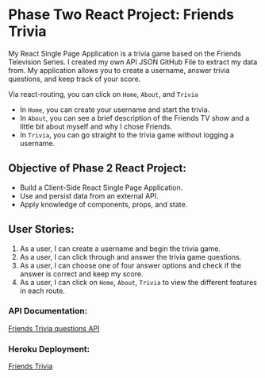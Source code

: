 # Phase Two React Project: Friends Trivia

My React Single Page Application is a trivia game based on the Friends Television Series. I created my own API JSON GitHub File to extract my data from. My application allows you to create a username, answer trivia questions, and keep track of your score. 

Via react-routing, you can click on `Home`, `About`, and `Trivia` 
* In `Home`, you can create your username and start the trivia.    
* In `About`, you can see a brief description of the Friends TV show and a little bit about myself and why I chose Friends.   
* In `Trivia`, you can go straight to the trivia game without logging a username.

## Objective of Phase 2 React Project:
* Build a Client-Side React Single Page Application.
* Use and persist data from an external API.
* Apply knowledge of components, props, and state.

## User Stories:
1. As a user, I can create a username and begin the trivia game. 
2. As a user, I can click through and answer the trivia game questions.
3. As a user, I can choose one of four answer options and check if the answer is correct and keep my score.
4. As a user, I can click on `Home`, `About`, `Trivia` to view the different features in each route. 

### API Documentation: 
<a href="https://csjeon28.github.io/Data/db.json" target="_blank">Friends Trivia questions API</a>

### Heroku Deployment:
<a href="https://cj-friends-trivia-react.herokuapp.com/" target="_blank">Friends Trivia</a>